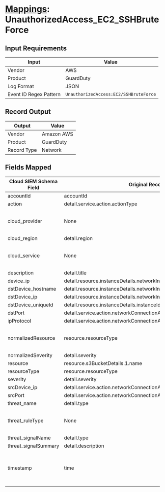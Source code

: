 # [Mappings](README.md): UnauthorizedAccess_EC2_SSHBruteForce

## Input Requirements

|Input|Value|
|-----|-----|
|Vendor|AWS|
|Product|GuardDuty|
|Log Format|JSON|
|Event ID Regex Pattern|`UnauthorizedAccess:EC2/SSHBruteForce`|

## Record Output

|Output|Value|
|------|-----|
|Vendor|Amazon AWS|
|Product|GuardDuty|
|Record Type|Network|

## Fields Mapped

|Cloud SIEM Schema Field|Original Record Key|Notes|
|-----------------------|-------------------|-----|
|accountId|accountId||
|action|detail.service.action.actionType||
|cloud_provider|None|The static text `AWS` is populated in this schema field.|
|cloud_region|detail.region||
|cloud_service|None|The static text `GuardDuty` is populated in this schema field.|
|description|detail.title||
|device_ip|detail.resource.instanceDetails.networkInterfaces.1.privateIpAddress||
|dstDevice_hostname|detail.resource.instanceDetails.networkInterfaces.1.privateDnsName||
|dstDevice_ip|detail.resource.instanceDetails.networkInterfaces.1.privateIpAddress||
|dstDevice_uniqueId|detail.resource.instanceDetails.instanceId||
|dstPort|detail.service.action.networkConnectionAction.localPortDetails.port||
|ipProtocol|detail.service.action.networkConnectionAction.protocol||
|normalizedResource|resource.resourceType|This is a lookup field. More info to come in the catalog later...|
|normalizedSeverity|detail.severity||
|resource|resource.s3BucketDetails.1.name||
|resourceType|resource.resourceType||
|severity|detail.severity||
|srcDevice_ip|detail.service.action.networkConnectionAction.remoteIpDetails.ipAddressV4||
|srcPort|detail.service.action.networkConnectionAction.remotePortDetails.port||
|threat_name|detail.type||
|threat_ruleType|None|The static text `direct` is populated in this schema field.|
|threat_signalName|detail.type||
|threat_signalSummary|detail.description||
|timestamp|time|We expect the orginal record value of `time` is in the format `yyyy-MM-dd'T'HH:mm:ss'Z'`|

